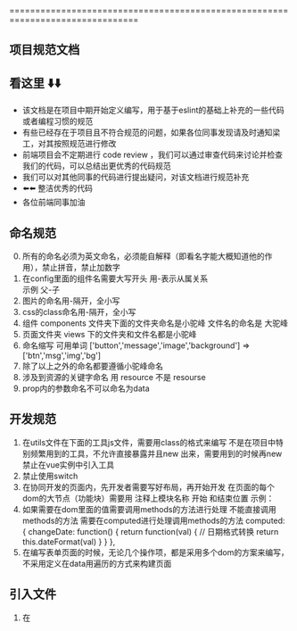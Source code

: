===============================================================================
## 项目规范文档
## 看这里 ⬇️⬇️ ## 
 - 该文档是在项目中期开始定义编写，用于基于eslint的基础上补充的一些代码或者编程习惯的规范
 - 有些已经存在于项目且不符合规范的问题，如果各位同事发现请及时通知梁工，对其按照规范进行修改
 - 前端项目会不定期进行 code review ，我们可以通过审查代码来讨论并检查我们的代码，可以总结出更优秀的代码规范
 - 我们可以对其他同事的代码进行提出疑问，对该文档进行规范补充
 - ⬅️⬅️ 整洁优秀的代码
 - 各位前端同事加油
## 命名规范 ##
0. 所有的命名必须为英文命名，必须能自解释（即看名字能大概知道他的作用），禁止拼音，禁止加数字
1. 在config里面的组件名需要大写开头 用-表示从属关系  
   示例
   父-子
2. 图片的命名用-隔开，全小写
3. css的class命名用-隔开，全小写
4. 组件 components 文件夹下面的文件夹命名是小驼峰
   文件名的命名是 大驼峰
5. 页面文件夹 views 下的文件夹和文件名都是小驼峰
6. 命名缩写  可用单词 ['button','message','image','background'] => ['btn','msg','img','bg']
7. 除了以上之外的命名都要遵循小驼峰命名
8. 涉及到资源的关键字命名 用 resource  不是 resourse
9. prop内的参数命名不可以命名为data
## 开发规范 ##
1. 在utils文件在下面的工具js文件，需要用class的格式来编写
   不是在项目中特别频繁用到的工具，不允许直接暴露并且new 出来，需要用到的时候再new
   禁止在vue实例中引入工具
2. 禁止使用switch
3. 在协同开发的页面内，先开发者需要写好布局，再开始开发
   在页面的每个dom的大节点（功能块）需要用 注释上模块名称 开始 和结束位置
   示例：
      <!-- 中间 地图 start -->
      <div class="homepageScreen-center">
        <!-- 统计 start-->
        <div class="homepageScreen-statistics">
          <div class="statistics-content">
            <Statistics :data="equipCountings" />
          </div>
          <div class="statistics-content">
            <Statistics :data="branchesCountings" />
          </div>
          <div class="statistics-content">
            <Statistics :data="equipTrouble" />
          </div>
        </div>
        <!-- 统计 end -->
      </div>
      <!-- 地图 end -->
4. 如果需要在dom里面的值需要调用methods的方法进行处理
   不能直接调用methods的方法
   需要在computed进行处理调用methods的方法
   computed: {
      changeDate: function() {
         return function(val) {
         // 日期格式转换
         return this.dateFormat(val)
         }
      }
   },
5. 在编写表单页面的时候，无论几个操作项，都是采用多个dom的方案来编写，不采用定义在data用遍历的方式来构建页面

## 引入文件 ##
1. 在<script>标签内引入文件用 import，不用 require
   加载文件的路径用@开头 表示在 ../src 文件夹下
   加载组件需要用cmp开头 表示在 ../src/components 文件夹下

## 组件使用规范 ##
1. 页面引入组件规范：组件名用大写
   示例
   import Search from 'cmp/search/Search'

## css规范 ##
1. 引入css文件在style引入
   示例
   <style scoped src='./login.css'>
   这样的话在dom树渲染的时候再加载css，不需要进到页面就加载
   在开发过程中css可以先写在vue页面的style标签内，
   开发调试完成后需要转移到vue文件的同级css文件内
2. 在组件或者页面内使用的样式需要在<style>标签内加上 scoped  
   传送门：https://vue-loader.vuejs.org/guide/scoped-css.html#mixing-local-and-global-styles
   如果需要影响到UI框架的的样式则新开一个<style>标签
   如果只需要影响到本页面的UI组件，需要在UI组件的class前加上本页面的class名，或者是UI组件的父元素的class名，前提是这个class名必须是在父页面或者子组件唯一
3. 非动态行内样式不可以写在行内，，需要对应class在<style>标签内

## video视频组件使用方法
1. 引入组件 import Video from 'cmp/video/video.vue'
2. 在dom上使用组件，传入imei：'123456',imei为String类型
   <Video :imei="imei" /> 

## socket使用说明 ## /src/utils/socket.js  示例： /src/components/globalWarning/GlobalWarning
1. 在construct里面定好开发环境和正式环境的用户名跟用户密码，用于连接socket
2. 开启socket需要传入 订阅频道，订阅频道的dom订阅着对象（订阅频道消息触发会把消息分发给订阅的dom订阅着对象）
3. 退出页面 ， 需要退订socket的对应频道的dom订阅者 ， 如果退订之后这个频道的dom订阅者数组为空，就直接将这个频道删除
